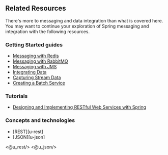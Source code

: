 ## Related Resources

There's more to messaging and data integration than what is covered here. You may want to continue your exploration of Spring messaging and integration with the following resources.

### Getting Started guides

* [Messaging with Redis][gs-messaging-redis]
* [Messaging with RabbitMQ][gs-messaging-rabbitmq]
* [Messaging with JMS][gs-messaging-jms]
* [Integrating Data][gs-integration]
* [Capturing Stream Data][gs-capturing-stream-data]
* [Creating a Batch Service][gs-batch-processing]

[gs-messaging-redis]: /guides/gs/messaging-redis/
[gs-messaging-rabbitmq]: /guides/gs/messaging-rabbitmq/
[gs-messaging-jms]: /guides/gs/messaging-jms/
[gs-integration]: /guides/gs/integration/
[gs-capturing-stream-data]: /guides/gs/capturing-stream-data/
[gs-batch-processing]: /guides/gs/batch-processing/

### Tutorials

* [Designing and Implementing RESTful Web Services with Spring][tut-rest]

[tut-rest]: /guides/tutorials/rest

### Concepts and technologies

* [REST][u-rest]
* [JSON][u-json]

<@u_rest/>
<@u_json/>
